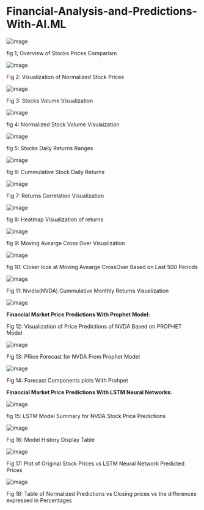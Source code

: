 # Financial-Analysis-and-Predictions-With-AI.ML

![image](https://github.com/user-attachments/assets/2a42ed28-96d5-42a2-bb91-2c48f9b54afd)

fig 1; Overview of Stocks Prices Comparism

![image](https://github.com/user-attachments/assets/e3a72b15-6143-4f9a-a13d-676c4413381e)

Fig 2: Visualization of Normalized Stock Prices

![image](https://github.com/user-attachments/assets/78dbf2c8-58e2-4c97-84c3-48cff83754dd)

Fig 3: Stocks Volume Visualization

![image](https://github.com/user-attachments/assets/739f8577-8620-44b8-a29c-d6a2a2f9a4b9)

fig 4: Normalized Stock Volume Visulaization

![image](https://github.com/user-attachments/assets/97c8e6f7-d8db-4d5f-92cf-b56040f06d90)

fig 5: Stocks Daily Returns Ranges 

![image](https://github.com/user-attachments/assets/8cc961cf-a06e-48c5-bf59-9a7c17963618)

fig 6: Cummulative Stock Daily Returns

![image](https://github.com/user-attachments/assets/2d20fd75-34cb-4f55-843c-5e21aa643949)

Fig 7: Returns Correlation Visualization

![image](https://github.com/user-attachments/assets/82c8acb5-6ea4-4d9a-ace7-8cb1f0ca9b38)

fig 8: Heatmap Visualization of returns

![image](https://github.com/user-attachments/assets/8fe76c2b-9a95-40b6-9d27-31d90bb48763)

fig 9: Moving Avearge Cross Over Visualization

![image](https://github.com/user-attachments/assets/f8001bd4-031e-46ee-bc3a-f94778e1f233)

fig 10: Closer look at Moving Avearge CrossOver Based on Last 500 Periods

![image](https://github.com/user-attachments/assets/6dc4fb9c-d58a-4924-9340-b56559c0e6f2)

Fig 11: Nvidia(NVDA) Cummulative Monthly Returns Visualization 

![image](https://github.com/user-attachments/assets/b49b8a5c-f1c2-421a-b5ce-5ac29e3550f9)

**Financial Market Price Predictions With Prophet Model:**

Fig 12: Visualization of Price Predictions of NVDA Based on PROPHET Model

![image](https://github.com/user-attachments/assets/0ec53bb5-4ac5-4809-be51-30849227151f)

Fig 13: PRice Forecast for NVDA From Prophet Model  

![image](https://github.com/user-attachments/assets/36fd11d1-653c-48a0-9b01-a647f2e3c3d4)

Fig 14: Forecast Components plots With Prohpet

**Financial Market Price Predictions With LSTM Neural Networks:**

![image](https://github.com/user-attachments/assets/61e3a609-74b0-4f3f-ac0c-ff22348fd6db)

fig 15: LSTM Model Summary for NVDA Stock Price Predictions

![image](https://github.com/user-attachments/assets/c1d22d35-d7a3-4691-81ce-3f6243cf4891)

Fig 16: Model History Display Table

![image](https://github.com/user-attachments/assets/e0f97eeb-c208-4a4a-8618-9585d6847827)

Fig 17: Plot of Original Stock Prices vs LSTM Neural Network Predicted Prices

![image](https://github.com/user-attachments/assets/8907dec2-7e06-4a6a-86a4-c20bf60adb5c)

Fig 18: Table of Normalized Predictions vs Closing prices vs the differences expressed in Percentages

